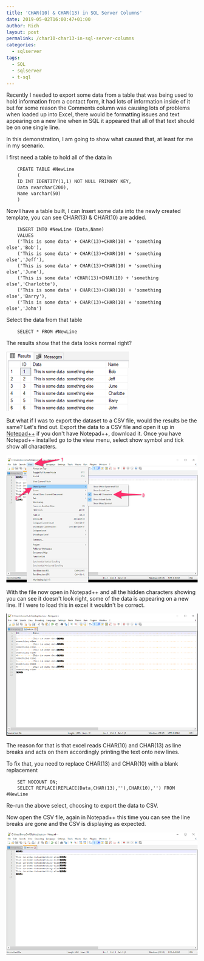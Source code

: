 ```yaml
---
title: 'CHAR(10) & CHAR(13) in SQL Server Columns'
date: 2019-05-02T16:00:47+01:00
author: Rich
layout: post
permalink: /char10-char13-in-sql-server-columns
categories:
  - sqlserver
tags:
  - SQL
  - sqlserver
  - t-sql
---
```


Recently I needed to export some data from a table that was being used to hold information from a contact form, it had lots of information inside of it but for some reason the Comments column was causing lots of problems when loaded up into Excel, there would be formatting issues and text appearing on a new line when in SQL it appeared that all of that text should be on one single line.

In this demonstration, I am going to show what caused that, at least for me in my scenario.

I first need a table to hold all of the data in

```
    CREATE TABLE #NewLine
    (
    ID INT IDENTITY(1,1) NOT NULL PRIMARY KEY,
    Data nvarchar(200),
    Name varchar(50)
    )
```

Now I have a table built, I can Insert some data into the newly created template, you can see CHAR(13) & CHAR(10) are added.

```
    INSERT INTO #NewLine (Data,Name)
    VALUES
    ('This is some data' + CHAR(13)+CHAR(10) + 'something else','Bob'),
    ('This is some data' + CHAR(13)+CHAR(10) + 'something else','Jeff'),
    ('This is some data' + CHAR(13)+CHAR(10) + 'something else','June'),
    ('This is some data' +CHAR(13)+CHAR(10) + 'something else','Charlotte'),
    ('This is some data' + CHAR(13)+CHAR(10) + 'something else','Barry'),
    ('This is some data' + CHAR(13)+CHAR(10) + 'something else','John')
```

Select the data from that table

```
    SELECT * FROM #NewLine
```

The results show that the data looks normal right?

![](/img/newline-data1.png)

But what if I was to export the dataset to a CSV file, would the results be the same? Let's find out. Export the data to a CSV file and open it up in [Notepad++](https://notepad-plus-plus.org/) if you don't have Notepad++, download it. Once you have Notepad++ installed go to the view menu, select show symbol and tick show all characters.

![](/img/newline-data4.png)

With the file now open in Notepad++ and all the hidden characters showing you can see it doesn't look right, some of the data is appearing on a new line. If I were to load this in excel it wouldn't be correct.

![](/img/newline-data2.png)

The reason for that is that excel reads CHAR(10) and CHAR(13) as line breaks and acts on them accordingly printing the text onto new lines.

To fix that, you need to replace CHAR(13) and CHAR(10) with a blank replacement

```
    SET NOCOUNT ON;
    SELECT REPLACE(REPLACE(Data,CHAR(13),''),CHAR(10),'') FROM #NewLine
```

Re-run the above select, choosing to export the data to CSV.

Now open the CSV file, again in Notepad++ this time you can see the line breaks are gone and the CSV is displaying as expected.

![](/img/newline-data3.png)
